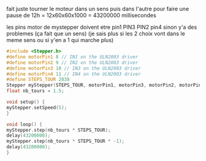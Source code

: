 fait juste tourner le moteur dans un sens puis dans l'autre
pour faire une pause de 12h = 12x60x60x1000 = 43200000 millisecondes

les pins motor de mystepper doivent etre      pin1    PIN3    PIN2    pin4
sinon y'a des problemes (ça fait que un sens)
(je sais plus si les 2 choix vont dans le meme sens ou si y'en a 1 qui marche plus)
```c++
#include <Stepper.h>
#define motorPin1 8 // IN1 on the ULN2003 driver
#define motorPin2 9 // IN2 on the ULN2003 driver
#define motorPin3 10 // IN3 on the ULN2003 driver
#define motorPin4 11 // IN4 on the ULN2003 driver
#define STEPS_TOUR 2038 
Stepper myStepper(STEPS_TOUR, motorPin1, motorPin3, motorPin2, motorPin4);
float nb_tours = 1.5;

void setup() {
myStepper.setSpeed(5);
}

void loop() {
myStepper.step(nb_tours * STEPS_TOUR);
delay(43200000);
myStepper.step(nb_tours * STEPS_TOUR * -1);
delay(43200000);
}

```
